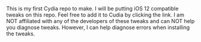 This is my first Cydia repo to make. I will be putting iOS 12 compatible tweaks on this repo. Feel free to add it to Cudia by clicking the link. I am NOT affiliated with any of the developers of these tweaks and can NOT help you diagnose tweaks. However, I can help diagnose errors when installing the tweaks.